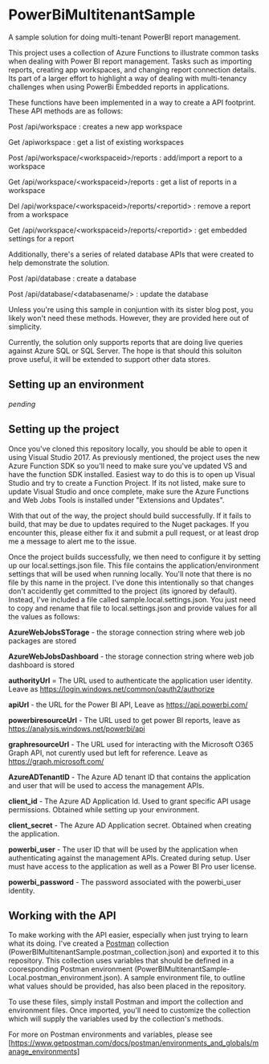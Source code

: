# PowerBiMultitenantSample
A sample solution for doing multi-tenant PowerBI report management. 

This project uses a collection of Azure Functions to illustrate common tasks when dealing with Power BI report management. Tasks such as importing reports, creating app workspaces, and changing report connection details. Its part of a larger effort to highlight a way of dealing with multi-tenancy challenges when using PowerBi Embedded reports in applications.

These functions have been implemented in a way to create a API footprint. These API methods are as follows:

Post /api/workspace : creates a new app workspace

Get /apiworkspace : get a list of existing workspaces

Post /api/workspace/\<workspaceid\>/reports : add/import a report to a workspace

Get /api/workspace/\<workspaceid\>/reports : get a list of reports in a workspace

Del /api/workspace/\<workspaceid\>/reports/\<reportid\> : remove a report from a workspace

Get /api/workspace/\<workspaceid\>/reports/\<reportid\> : get embedded settings for a report

Additionally, there's a series of related database APIs that were created to help demonstrate the solution.

Post /api/database : create a database

Post /api/database/\<databasename/> : update the database

Unless you're using this sample in conjuntion with its sister blog post, you likely won't need these methods. However, they are provided here out of simplicity. 

Currently, the solution only supports reports that are doing live queries against Azure SQL or SQL Server. The hope is that should this soluiton prove useful, it will be extended to support other data stores.

## Setting up an environment
*pending*

## Setting up the project
Once you've cloned this repository locally, you should be able to open it using Visual Studio 2017. As previously mentioned, the project uses the new Azure Function SDK so you'll need to make sure you've updated VS and have the function SDK installed. Easiest way to do this is to open up Visual Studio and try to create a Function Project. If its not listed, make sure to update Visual Studio and once complete, make sure the Azure Functions and Web Jobs Tools is installed under "Extensions and Updates". 

With that out of the way, the project should build successfully. If it fails to build, that may be due to updates required to the Nuget packages. If you encounter this, please either fix it and submit a pull request, or at least drop me a message to alert me to the issue. 

Once the project builds successfully, we then need to configure it by setting up our local.settings.json file. This file contains the application/environment settings that will be used when running locally. You'll note that there is no file by this name in the project. I've done this intentionally so that changes don't accidently get committed to the project (its ignored by default). Instead, I've included a file called sample.local.settings.json. You just need to copy and rename that file to local.settings.json and provide values for all the values as follows:

**AzureWebJobsSTorage** - the storage connection string where web job packages are stored

**AzureWebJobsDashboard** - the storage connection string where web job dashboard is stored

**authorityUrl** = The URL used to authenticate the application user identity. Leave as https://login.windows.net/common/oauth2/authorize

**apiUrl** - the URL for the Power BI API, Leave as https://api.powerbi.com/

**powerbiresourceUrl** - The URL used to get power BI reports, leave as https://analysis.windows.net/powerbi/api

**graphresourceUrl** - The URL used for interacting with the Microsoft O365 Graph API, not curently used but left for reference. Leave as https://graph.microsoft.com/

**AzureADTenantID** - The Azure AD tenant ID that contains the application and user that will be used to access the management APIs.

**client_id** - The Azure AD Application Id. Used to grant specific API usage permissions. Obtained while setting up your environment. 

**client_secret** - The Azure AD Application secret. Obtained when creating the application. 

**powerbi_user** - The user ID that will be used by the application when authenticating against the management APIs. Created during setup. User must have access to the application as well as a Power BI Pro user license. 

**powerbi_password** - The password associated with the powerbi\_user identity. 


    

## Working with the API
To make working with the API easier, especially when just trying to learn what its doing. I've created a [Postman](https://www.getpostman.com/) collection (PowerBIMultitenantSample.postman_collection.json) and exported it to this repository. This collection uses variables that should be defined in a cooresponding Postman environment (PowerBIMultitenantSample-Local.postman_environment.json). A sample environment file, to outline what values should be provided, has also been placed in the repository.

To use these files, simply install Postman and import the collection and environment files. Once imported, you'll need to customize the collection which will supply the variables used by the collection's methods. 

For more on Postman environments and variables, please see [https://www.getpostman.com/docs/postman/environments_and_globals/manage_environments]


